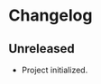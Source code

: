 <!-- Keep a Changelog guide -> https://keepachangelog.com -->

# Changelog


## Unreleased

* Project initialized.
